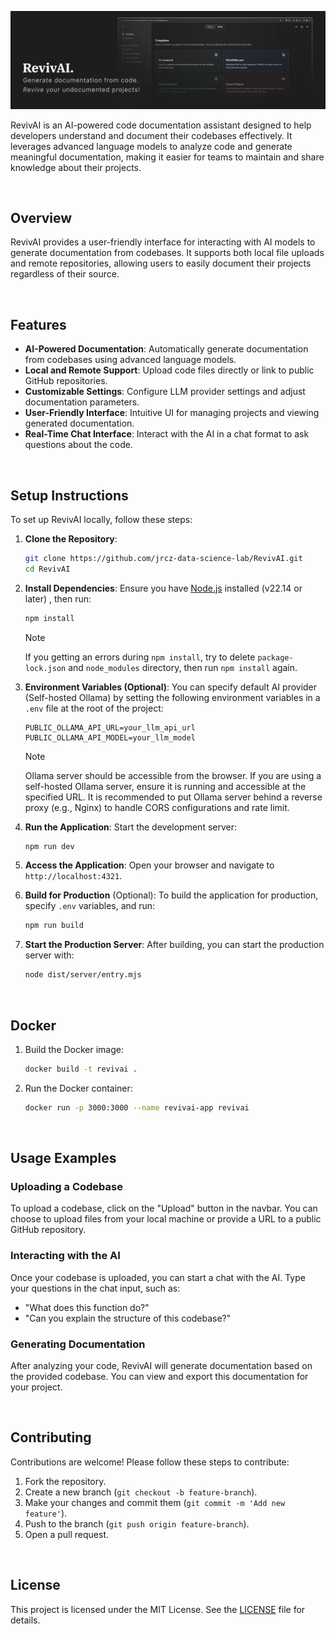 ![RevivAI Preview](assets/preview.webp)

RevivAI is an AI-powered code documentation assistant designed to help developers understand and document their codebases effectively. It leverages advanced language models to analyze code and generate meaningful documentation, making it easier for teams to maintain and share knowledge about their projects.

<br>

## Overview

RevivAI provides a user-friendly interface for interacting with AI models to generate documentation from codebases. It supports both local file uploads and remote repositories, allowing users to easily document their projects regardless of their source.

<br>

## Features

- **AI-Powered Documentation**: Automatically generate documentation from codebases using advanced language models.
- **Local and Remote Support**: Upload code files directly or link to public GitHub repositories.
- **Customizable Settings**: Configure LLM provider settings and adjust documentation parameters.
- **User-Friendly Interface**: Intuitive UI for managing projects and viewing generated documentation.
- **Real-Time Chat Interface**: Interact with the AI in a chat format to ask questions about the code.

<br>

## Setup Instructions

To set up RevivAI locally, follow these steps:

1. **Clone the Repository**:
   ```bash
   git clone https://github.com/jrcz-data-science-lab/RevivAI.git
   cd RevivAI
   ```

2. **Install Dependencies**:
   Ensure you have [Node.js](https://nodejs.org/) installed (v22.14 or later) , then run:
   ```bash
   npm install
   ```
   > [!NOTE]
   > If you getting an errors during `npm install`, try to delete `package-lock.json` and `node_modules` directory, then run `npm install` again.

3. **Environment Variables (Optional)**:
   You can specify default AI provider (Self-hosted Ollama) by setting the following environment variables in a `.env` file at the root of the project:
   ```env
   PUBLIC_OLLAMA_API_URL=your_llm_api_url
   PUBLIC_OLLAMA_API_MODEL=your_llm_model
   ```
   > [!NOTE]
   > Ollama server should be accessible from the browser. If you are using a self-hosted Ollama server, ensure it is running and accessible at the specified URL. It is recommended to put Ollama server behind a reverse proxy (e.g., Nginx) to handle CORS configurations and rate limit.

4. **Run the Application**:
   Start the development server:
   ```bash
   npm run dev
   ```

5. **Access the Application**:
   Open your browser and navigate to `http://localhost:4321`.

6. **Build for Production** (Optional):
   To build the application for production, specify `.env` variables, and run:
   ```bash
   npm run build
   ```

7. **Start the Production Server**:
   After building, you can start the production server with:
   ```bash
   node dist/server/entry.mjs
   ```

<br>

## Docker
1. Build the Docker image:
   ```bash
   docker build -t revivai .
   ```

2. Run the Docker container:
   ```bash
   docker run -p 3000:3000 --name revivai-app revivai
   ```

<br>

## Usage Examples

### Uploading a Codebase

To upload a codebase, click on the "Upload" button in the navbar. You can choose to upload files from your local machine or provide a URL to a public GitHub repository.

### Interacting with the AI

Once your codebase is uploaded, you can start a chat with the AI. Type your questions in the chat input, such as:
- "What does this function do?"
- "Can you explain the structure of this codebase?"

### Generating Documentation

After analyzing your code, RevivAI will generate documentation based on the provided codebase. You can view and export this documentation for your project.

<br>

## Contributing

Contributions are welcome! Please follow these steps to contribute:

1. Fork the repository.
2. Create a new branch (`git checkout -b feature-branch`).
3. Make your changes and commit them (`git commit -m 'Add new feature'`).
4. Push to the branch (`git push origin feature-branch`).
5. Open a pull request.

<br>

## License

This project is licensed under the MIT License. See the [LICENSE](LICENSE) file for details.
